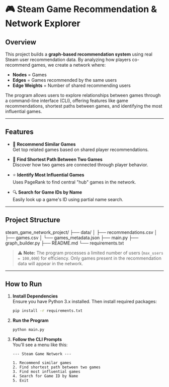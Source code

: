 # 🎮 Steam Game Recommendation & Network Explorer

## Overview

This project builds a **graph-based recommendation system** using real Steam user recommendation data. By analyzing how players co-recommend games, we create a network where:

- **Nodes** = Games
- **Edges** = Games recommended by the same users
- **Edge Weights** = Number of shared recommending users

The program allows users to explore relationships between games through a command-line interface (CLI), offering features like game recommendations, shortest paths between games, and identifying the most influential games.

---

## Features

- 🔗 **Recommend Similar Games**  
  Get top related games based on shared player recommendations.

- 🧭 **Find Shortest Path Between Two Games**  
  Discover how two games are connected through player behavior.

- ⭐ **Identify Most Influential Games**  
  Uses PageRank to find central "hub" games in the network.

- 🔍 **Search for Game IDs by Name**  
  Easily look up a game's ID using partial name search.

---

## Project Structure

steam_game_network_project/
├── data/
│ ├── recommendations.csv
│ ├── games.csv
│ └── games_metadata.json
├── main.py
├── graph_builder.py
├── README.md
└── requirements.txt

> ⚠️ **Note:** The program processes a limited number of users (`max_users = 100,000`) for efficiency. Only games present in the recommendation data will appear in the network.

---

## How to Run

1. **Install Dependencies**  
   Ensure you have Python 3.x installed. Then install required packages:

   ```bash
   pip install -r requirements.txt
   ```

2. **Run the Program**

   ```bash
   python main.py
   ```

3. **Follow the CLI Prompts**  
   You'll see a menu like this:

   ```
   --- Steam Game Network ---

   1. Recommend similar games
   2. Find shortest path between two games
   3. Find most influential games
   4. Search for Game ID by Name
   5. Exit
   ```
